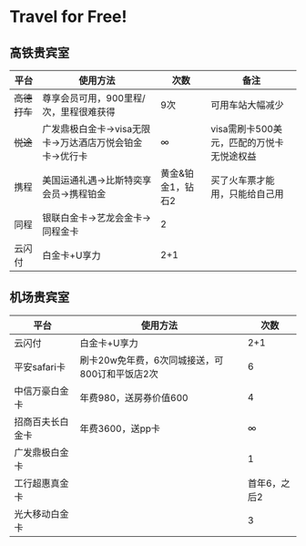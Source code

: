 # Travel for Free!


## 高铁贵宾室

|平台|使用方法|次数|备注
|----|----|----|----|
|~~高德打车~~|尊享会员可用，900里程/次，里程很难获得|9次|可用车站大幅减少|
|~~悦途~~|广发鼎极白金卡->visa无限卡->万达酒店万悦会铂金卡->优行卡|∞|visa需刷卡500美元，匹配的万悦卡无悦途权益|
|携程|美国运通礼遇->比斯特奕享会员->携程铂金|黄金&铂金1，钻石2|买了火车票才能用，只能给自己用|
|同程|银联白金卡->艺龙会金卡->同程金卡|2|
|云闪付|白金卡+U享力|2+1|



## 机场贵宾室
|平台|使用方法|次数|
|----|----|----|
|云闪付|白金卡+U享力|2+1|
|平安safari卡|刷卡20w免年费，6次同城接送，可800订和平饭店2次|6|
|中信万豪白金卡|年费980，送房券价值600|4|
|招商百夫长白金卡|年费3600，送pp卡|∞|
|广发鼎极白金卡||1|
|工行超惠真金卡||首年6，之后2|
|光大移动白金卡||3|
